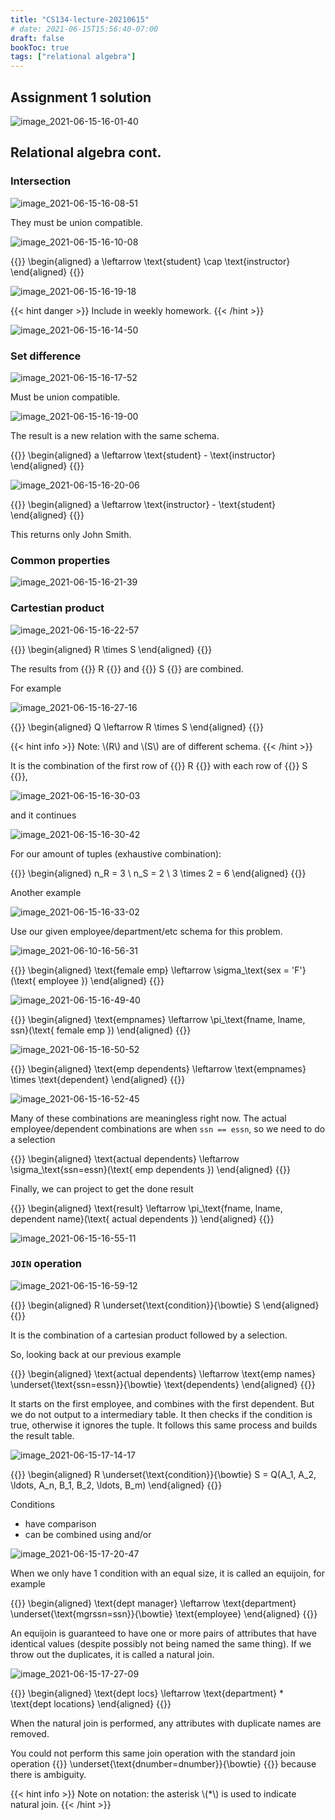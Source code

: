 ```yaml
---
title: "CS134-lecture-20210615"
# date: 2021-06-15T15:56:40-07:00
draft: false
bookToc: true
tags: ["relational algebra"]
---
```


## Assignment 1 solution

![image_2021-06-15-16-01-40](/notes/image_2021-06-15-16-01-40.png)

## Relational algebra cont.

### Intersection

![image_2021-06-15-16-08-51](/notes/image_2021-06-15-16-08-51.png)

They must be union compatible.

![image_2021-06-15-16-10-08](/notes/image_2021-06-15-16-10-08.png)

{{<k display>}}
\begin{aligned}
    a \leftarrow \text{student} \cap \text{instructor}
\end{aligned}
{{</k>}}

![image_2021-06-15-16-19-18](/notes/image_2021-06-15-16-19-18.png)

{{< hint danger >}}
Include in weekly homework.
{{< /hint >}}

![image_2021-06-15-16-14-50](/notes/image_2021-06-15-16-14-50.png)


### Set difference

![image_2021-06-15-16-17-52](/notes/image_2021-06-15-16-17-52.png)

Must be union compatible.

![image_2021-06-15-16-19-00](/notes/image_2021-06-15-16-19-00.png)

The result is a new relation with the same schema.

{{<k display>}}
\begin{aligned}
    a \leftarrow \text{student} - \text{instructor}
\end{aligned}
{{</k>}}

![image_2021-06-15-16-20-06](/notes/image_2021-06-15-16-20-06.png)

{{<k display>}}
\begin{aligned}
    a \leftarrow \text{instructor} - \text{student}
\end{aligned}
{{</k>}}

This returns only John Smith.

### Common properties

![image_2021-06-15-16-21-39](/notes/image_2021-06-15-16-21-39.png)

### Cartestian product

![image_2021-06-15-16-22-57](/notes/image_2021-06-15-16-22-57.png)

{{<k display>}}
\begin{aligned}
    R \times S
\end{aligned}
{{</k>}}

The results from {{<k>}} R {{</k>}} and {{<k>}} S {{</k>}} are combined.

For example

![image_2021-06-15-16-27-16](/notes/image_2021-06-15-16-27-16.png)

{{<k display>}}
\begin{aligned}
    Q \leftarrow R \times S
\end{aligned}
{{</k>}}

{{< hint info >}}
Note: \\(R\\) and \\(S\\) are of different schema.
{{< /hint >}}

It is the combination of the first row of {{<k>}} R {{</k>}} with each row of {{<k>}} S {{</k>}}, 

![image_2021-06-15-16-30-03](/notes/image_2021-06-15-16-30-03.png)

and it continues

![image_2021-06-15-16-30-42](/notes/image_2021-06-15-16-30-42.png)

For our amount of tuples (exhaustive combination):

{{<k display>}}
\begin{aligned}
    n_R = 3 \\
    n_S = 2 \\
    3 \times 2 = 6
\end{aligned}
{{</k>}}

Another example

![image_2021-06-15-16-33-02](/notes/image_2021-06-15-16-33-02.png)

Use our given employee/department/etc schema for this problem.

![image_2021-06-10-16-56-31](/notes/image_2021-06-10-16-56-31.png)

{{<k display>}}
\begin{aligned}
    \text{female emp} \leftarrow \sigma_\text{sex = 'F'} (\text{ employee })
\end{aligned}
{{</k>}}

![image_2021-06-15-16-49-40](/notes/image_2021-06-15-16-49-40.png)

{{<k display>}}
\begin{aligned}
    \text{empnames} \leftarrow \pi_\text{fname, lname, ssn}(\text{ female emp })
\end{aligned}
{{</k>}}

![image_2021-06-15-16-50-52](/notes/image_2021-06-15-16-50-52.png)

{{<k display>}}
\begin{aligned}
    \text{emp dependents} \leftarrow \text{empnames} \times \text{dependent}
\end{aligned}
{{</k>}}

![image_2021-06-15-16-52-45](/notes/image_2021-06-15-16-52-45.png)

Many of these combinations are meaningless right now.
The actual employee/dependent combinations are when `ssn == essn`, so we need to do a selection

{{<k display>}}
\begin{aligned}
    \text{actual dependents} \leftarrow \sigma_\text{ssn=essn}(\text{ emp dependents })
\end{aligned}
{{</k>}}

Finally, we can project to get the done result

{{<k display>}}
\begin{aligned}
    \text{result} \leftarrow \pi_\text{fname, lname, dependent name}(\text{ actual dependents })
\end{aligned}
{{</k>}}

![image_2021-06-15-16-55-11](/notes/image_2021-06-15-16-55-11.png)

### `JOIN` operation

![image_2021-06-15-16-59-12](/notes/image_2021-06-15-16-59-12.png)

{{<k display>}}
\begin{aligned}
    R
    \underset{\text{condition}}{\bowtie}
    S
\end{aligned}
{{</k>}}

It is the combination of a cartesian product followed by a selection.

So, looking back at our previous example

{{<k display>}}
\begin{aligned}
    \text{actual dependents} \leftarrow
    \text{emp names}
    \underset{\text{ssn=essn}}{\bowtie}
    \text{dependents}
\end{aligned}
{{</k>}}

It starts on the first employee, and combines with the first dependent.
But we do not output to a intermediary table.
It then checks if the condition is true, otherwise it ignores the tuple.
It follows this same process and builds the result table.

![image_2021-06-15-17-14-17](/notes/image_2021-06-15-17-14-17.png)

{{<k display>}}
\begin{aligned}
    R \underset{\text{condition}}{\bowtie} S
    = Q(A_1, A_2, \ldots, A_n, B_1, B_2, \ldots, B_m)
\end{aligned}
{{</k>}}

Conditions 

- have comparison
- can be combined using and/or

![image_2021-06-15-17-20-47](/notes/image_2021-06-15-17-20-47.png)

When we only have 1 condition with an equal size, it is called an equijoin, for example

{{<k display>}}
\begin{aligned}
    \text{dept manager} \leftarrow \text{department} \underset{\text{mgrssn=ssn}}{\bowtie} \text{employee}
\end{aligned}
{{</k>}}

An equijoin is guaranteed to have one or more pairs of attributes that have identical values (despite possibly not being named the same thing).
If we throw out the duplicates, it is called a natural join.

![image_2021-06-15-17-27-09](/notes/image_2021-06-15-17-27-09.png)

{{<k display>}}
\begin{aligned}
    \text{dept locs} \leftarrow \text{department} * \text{dept locations}
\end{aligned}
{{</k>}}

When the natural join is performed, any attributes with duplicate names are removed.

You could not perform this same join operation with the standard join operation {{<k display>}} \underset{\text{dnumber=dnumber}}{\bowtie} {{</k>}} because there is ambiguity.

{{< hint info >}}
Note on notation: the asterisk \\(*\\) is used to indicate natural join.
{{< /hint >}}

